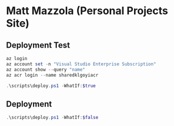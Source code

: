 # Matt Mazzola (Personal Projects Site)

## Deployment Test

```powershell
az login
az account set -n "Visual Studio Enterprise Subscription"
az account show --query "name"
az acr login --name sharedklgoyiacr

.\scripts\deploy.ps1 -WhatIf:$true
```

## Deployment

```powershell
.\scripts\deploy.ps1 -WhatIf:$false
```
